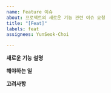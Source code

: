 ```yaml
---
name: Feature 이슈
about: 프로젝트의 새로운 기능 관련 이슈 요청
title: "[Feat]"
labels: feat
assignees: YunSeok-Choi

---
```


**새로운 기능 설명**


**해야하는 일**


**고려사항**
